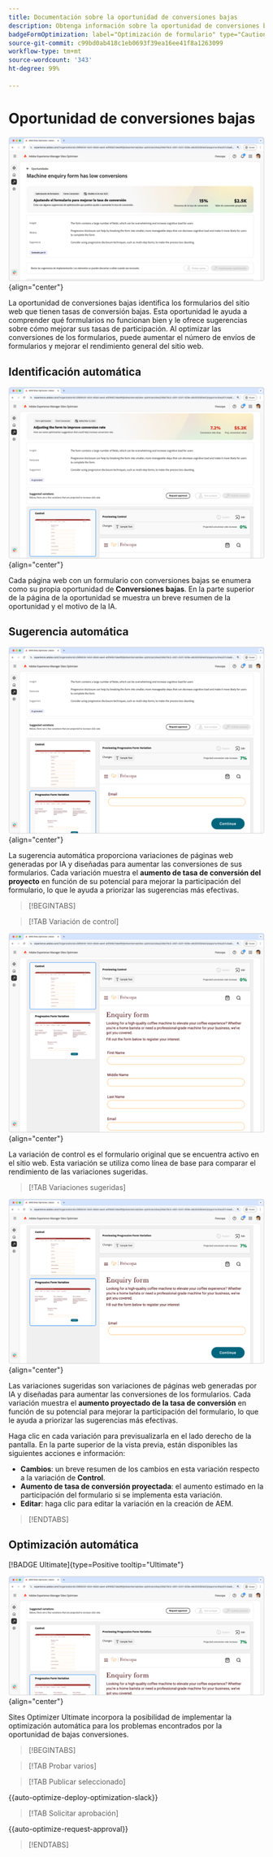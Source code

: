 ```yaml
---
title: Documentación sobre la oportunidad de conversiones bajas
description: Obtenga información sobre la oportunidad de conversiones bajas y cómo utilizarla para mejorar la participación del formulario en su sitio web.
badgeFormOptimization: label="Optimización de formulario" type="Caution" url="../../opportunity-types/form-optimization.md" tooltip="Optimización de formulario"
source-git-commit: c99bd0ab418c1eb0693f39ea16ee41f8a1263099
workflow-type: tm+mt
source-wordcount: '343'
ht-degree: 99%

---
```



# Oportunidad de conversiones bajas

![Oportunidad de conversiones bajas](./assets/low-conversions/hero.png){align="center"}

La oportunidad de conversiones bajas identifica los formularios del sitio web que tienen tasas de conversión bajas. Esta oportunidad le ayuda a comprender qué formularios no funcionan bien y le ofrece sugerencias sobre cómo mejorar sus tasas de participación. Al optimizar las conversiones de los formularios, puede aumentar el número de envíos de formularios y mejorar el rendimiento general del sitio web.

## Identificación automática

![Identificación automática de las conversiones bajas](./assets/low-conversions/auto-identify.png){align="center"}

Cada página web con un formulario con conversiones bajas se enumera como su propia oportunidad de **Conversiones bajas**. En la parte superior de la página de la oportunidad se muestra un breve resumen de la oportunidad y el motivo de la IA.

## Sugerencia automática

![Sugerencia automática de conversiones bajas](./assets/low-conversions/auto-suggest.png){align="center"}

La sugerencia automática proporciona variaciones de páginas web generadas por IA y diseñadas para aumentar las conversiones de sus formularios. Cada variación muestra el **aumento de tasa de conversión del proyecto** en función de su potencial para mejorar la participación del formulario, lo que le ayuda a priorizar las sugerencias más efectivas.

>[!BEGINTABS]

>[!TAB Variación de control]

![Variaciones de control](./assets/low-conversions/control-variation.png){align="center"}

La variación de control es el formulario original que se encuentra activo en el sitio web. Esta variación se utiliza como línea de base para comparar el rendimiento de las variaciones sugeridas.

>[!TAB Variaciones sugeridas]

![Variaciones sugeridas](./assets/low-conversions/suggested-variations.png){align="center"}

Las variaciones sugeridas son variaciones de páginas web generadas por IA y diseñadas para aumentar las conversiones de los formularios. Cada variación muestra el **aumento proyectado de la tasa de conversión** en función de su potencial para mejorar la participación del formulario, lo que le ayuda a priorizar las sugerencias más efectivas.

Haga clic en cada variación para previsualizarla en el lado derecho de la pantalla. En la parte superior de la vista previa, están disponibles las siguientes acciones e información:

* **Cambios**: un breve resumen de los cambios en esta variación respecto a la variación de **Control**.
* **Aumento de tasa de conversión proyectada**: el aumento estimado en la participación del formulario si se implementa esta variación.
* **Editar**: haga clic para editar la variación en la creación de AEM.

>[!ENDTABS]

## Optimización automática

[!BADGE Ultimate]{type=Positive tooltip="Ultimate"}

![Optimización automática de las conversiones bajas](./assets/low-conversions/auto-optimize.png){align="center"}

Sites Optimizer Ultimate incorpora la posibilidad de implementar la optimización automática para los problemas encontrados por la oportunidad de bajas conversiones.

>[!BEGINTABS]

>[!TAB Probar varios]


>[!TAB Publicar seleccionado]

{{auto-optimize-deploy-optimization-slack}}

>[!TAB Solicitar aprobación]

{{auto-optimize-request-approval}}

>[!ENDTABS]
